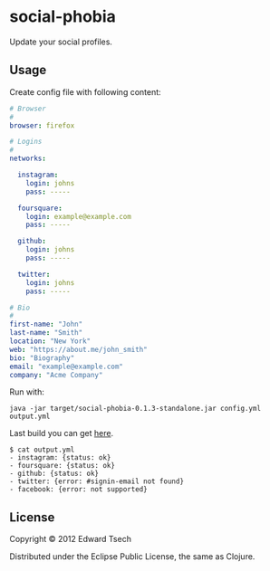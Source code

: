 # social-phobia

Update your social profiles.

## Usage

Create config file with following content:

``` yaml
# Browser
#
browser: firefox

# Logins
#
networks:

  instagram:
    login: johns
    pass: -----

  foursquare:
    login: example@example.com
    pass: -----

  github:
    login: johns
    pass: -----

  twitter:
    login: johns
    pass: -----

# Bio
#
first-name: "John"
last-name: "Smith"
location: "New York"
web: "https://about.me/john_smith"
bio: "Biography"
email: "example@example.com"
company: "Acme Company"
```

Run with:

`java -jar target/social-phobia-0.1.3-standalone.jar config.yml output.yml`

Last build you can get [here](https://dl.dropbox.com/u/2428018/social-phobia-0.1.3-standalone.jar).

```
$ cat output.yml
- instagram: {status: ok}
- foursquare: {status: ok}
- github: {status: ok}
- twitter: {error: #signin-email not found}
- facebook: {error: not supported}
```

## License

Copyright © 2012 Edward Tsech

Distributed under the Eclipse Public License, the same as Clojure.
